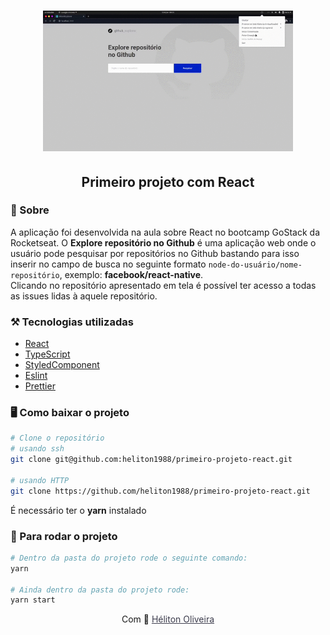 <h1 align="center">
  <img src="./.github/github-explorer-blue.gif" width="400" />
</h1>

<h2 align="center">Primeiro projeto com React</h2>

### 📃 Sobre

A aplicação foi desenvolvida na aula sobre React no bootcamp GoStack da Rocketseat. O **Explore repositório no Github** é uma aplicação web onde o usuário pode pesquisar por repositórios no Github bastando para isso inserir no campo de busca no seguinte formato `node-do-usuário/nome-repositório`, exemplo: **facebook/react-native**.<br />
Clicando no repositório apresentado em tela é possível ter acesso a todas as issues lidas à aquele repositório.

### ⚒️ Tecnologias utilizadas

- [React](https://pt-br.reactjs.org/)
- [TypeScript](https://www.typescriptlang.org/)
- [StyledComponent](https://styled-components.com/)
- [Eslint](https://eslint.org/)
- [Prettier](https://prettier.io/)

### 🖥 Como baixar o projeto
```Bash
# Clone o repositório
# usando ssh
git clone git@github.com:heliton1988/primeiro-projeto-react.git

# usando HTTP
git clone https://github.com/heliton1988/primeiro-projeto-react.git
```

É necessário ter o **yarn** instalado

### 🚀 Para rodar o projeto
```Bash
# Dentro da pasta do projeto rode o seguinte comando:
yarn

# Ainda dentro da pasta do projeto rode:
yarn start
```

<p align="center">Com 💙 <a href="https://www.linkedin.com/in/helitonoliveira/" target="_blank" style="color: #3d3d4d;">Héliton Oliveira</a></p>
